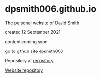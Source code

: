 
# dpsmith006.github.io
The personal website of David Smith

created 12 September 2021

content coming soon

go to github site [dpsmith006](http://dpsmith006.github.io)

Repository at [repository](https://github.com/dpsmith006)

[Website repository](https://github.com/dpsmith006/dpsmith006.github.io)
